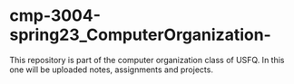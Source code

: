 # cmp-3004-spring23_ComputerOrganization-
This repository is part of the computer organization class of USFQ. In this one will be uploaded notes, assignments and projects.

